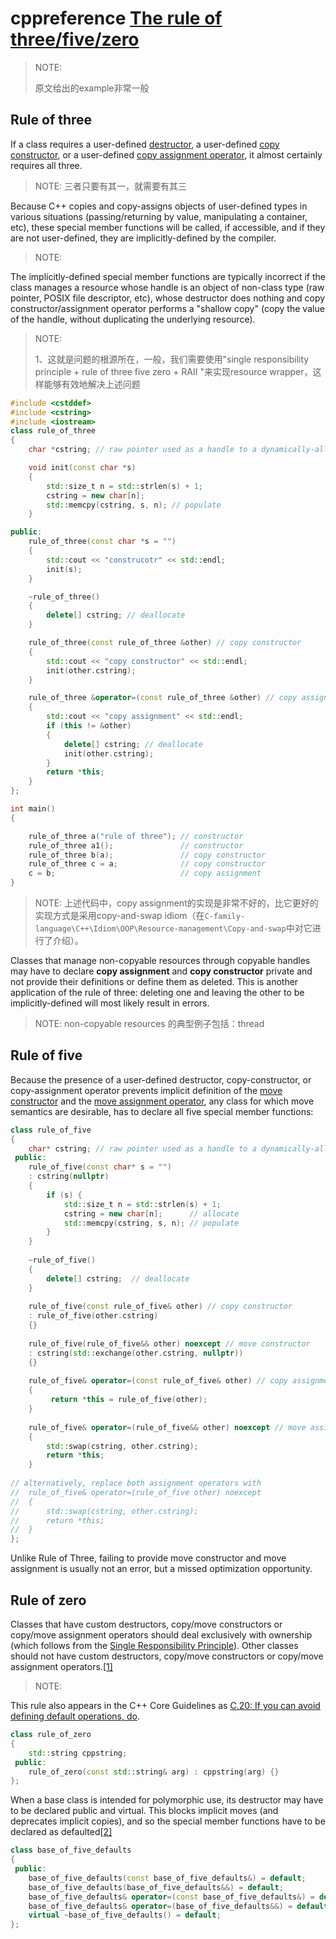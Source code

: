 # cppreference [The rule of three/five/zero](https://en.cppreference.com/w/cpp/language/rule_of_three)

> NOTE: 
>
> 原文给出的example非常一般

## Rule of three

If a class requires a user-defined [destructor](https://en.cppreference.com/w/cpp/language/destructor), a user-defined [copy constructor](https://en.cppreference.com/w/cpp/language/copy_constructor), or a user-defined [copy assignment operator](https://en.cppreference.com/w/cpp/language/as_operator), it almost certainly requires all three.

> NOTE: 三者只要有其一，就需要有其三

Because C++ copies and copy-assigns objects of user-defined types in various situations (passing/returning by value, manipulating a container, etc), these special member functions will be called, if accessible, and if they are not user-defined, they are implicitly-defined by the compiler.

> NOTE: 

The implicitly-defined special member functions are typically incorrect if the class manages a resource whose handle is an object of non-class type (raw pointer, POSIX file descriptor, etc), whose destructor does nothing and copy constructor/assignment operator performs a "shallow copy" (copy the value of the handle, without duplicating the underlying resource).

> NOTE: 
>
> 1、这就是问题的根源所在，一般，我们需要使用"single responsibility principle + rule of three five zero + RAII "来实现resource wrapper，这样能够有效地解决上述问题

```c++
#include <cstddef>
#include <cstring>
#include <iostream>
class rule_of_three
{
    char *cstring; // raw pointer used as a handle to a dynamically-allocated memory block

    void init(const char *s)
    {
        std::size_t n = std::strlen(s) + 1;
        cstring = new char[n];
        std::memcpy(cstring, s, n); // populate
    }

public:
    rule_of_three(const char *s = "")
    {
        std::cout << "construcotr" << std::endl;
        init(s);
    }

    ~rule_of_three()
    {
        delete[] cstring; // deallocate
    }

    rule_of_three(const rule_of_three &other) // copy constructor
    {
        std::cout << "copy constructor" << std::endl;
        init(other.cstring);
    }

    rule_of_three &operator=(const rule_of_three &other) // copy assignment
    {
        std::cout << "copy assignment" << std::endl;
        if (this != &other)
        {
            delete[] cstring; // deallocate
            init(other.cstring);
        }
        return *this;
    }
};

int main()
{

    rule_of_three a("rule of three"); // constructor
    rule_of_three a1();               // constructor
    rule_of_three b(a);               // copy constructor
    rule_of_three c = a;              // copy constructor
    c = b;                            // copy assignment
}
```

> NOTE: 上述代码中，copy assignment的实现是非常不好的，比它更好的实现方式是采用copy-and-swap idiom（在`C-family-language\C++\Idiom\OOP\Resource-management\Copy-and-swap`中对它进行了介绍）。

Classes that manage non-copyable resources through copyable handles may have to declare **copy assignment** and **copy constructor** private and not provide their definitions or define them as deleted. This is another application of the rule of three: deleting one and leaving the other to be implicitly-defined will most likely result in errors.

> NOTE: non-copyable resources 的典型例子包括：thread

## Rule of five

Because the presence of a user-defined destructor, copy-constructor, or copy-assignment operator prevents implicit definition of the [move constructor](https://en.cppreference.com/w/cpp/language/move_constructor) and the [move assignment operator](https://en.cppreference.com/w/cpp/language/move_operator), any class for which move semantics are desirable, has to declare all five special member functions:

```c++
class rule_of_five
{
    char* cstring; // raw pointer used as a handle to a dynamically-allocated memory block
 public:
    rule_of_five(const char* s = "")
    : cstring(nullptr)
    { 
        if (s) {
            std::size_t n = std::strlen(s) + 1;
            cstring = new char[n];      // allocate
            std::memcpy(cstring, s, n); // populate 
        } 
    }
 
    ~rule_of_five()
    {
        delete[] cstring;  // deallocate
    }
 
    rule_of_five(const rule_of_five& other) // copy constructor
    : rule_of_five(other.cstring)
    {}
 
    rule_of_five(rule_of_five&& other) noexcept // move constructor
    : cstring(std::exchange(other.cstring, nullptr))
    {}
 
    rule_of_five& operator=(const rule_of_five& other) // copy assignment
    {
         return *this = rule_of_five(other);
    }
 
    rule_of_five& operator=(rule_of_five&& other) noexcept // move assignment
    {
        std::swap(cstring, other.cstring);
        return *this;
    }
 
// alternatively, replace both assignment operators with 
//  rule_of_five& operator=(rule_of_five other) noexcept
//  {
//      std::swap(cstring, other.cstring);
//      return *this;
//  }
};
```

Unlike Rule of Three, failing to provide move constructor and move assignment is usually not an error, but a missed optimization opportunity.

## Rule of zero

Classes that have custom destructors, copy/move constructors or copy/move assignment operators should deal exclusively with ownership (which follows from the [Single Responsibility Principle](https://en.wikipedia.org/wiki/Single_responsibility_principle)). Other classes should not have custom destructors, copy/move constructors or copy/move assignment operators.[[1\]](https://en.cppreference.com/w/cpp/language/rule_of_three#cite_note-1)

> NOTE: 
>

This rule also appears in the C++ Core Guidelines as [C.20: If you can avoid defining default operations, do](https://github.com/isocpp/CppCoreGuidelines/blob/master/CppCoreGuidelines.md#Rc-zero).

```c++
class rule_of_zero
{
    std::string cppstring;
 public:
    rule_of_zero(const std::string& arg) : cppstring(arg) {}
};
```



When a base class is intended for polymorphic use, its destructor may have to be declared public and virtual. This blocks implicit moves (and deprecates implicit copies), and so the special member functions have to be declared as defaulted[[2\]](https://en.cppreference.com/w/cpp/language/rule_of_three#cite_note-2)

```c++
class base_of_five_defaults
{
 public:
    base_of_five_defaults(const base_of_five_defaults&) = default;
    base_of_five_defaults(base_of_five_defaults&&) = default;
    base_of_five_defaults& operator=(const base_of_five_defaults&) = default;
    base_of_five_defaults& operator=(base_of_five_defaults&&) = default;
    virtual ~base_of_five_defaults() = default;
};
```



